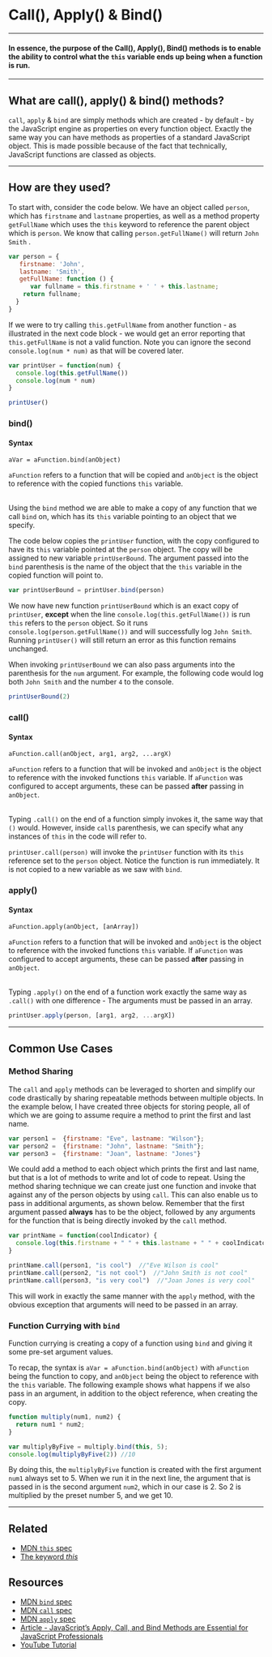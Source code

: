 # Call(), Apply() & Bind()
___

#### In essence, the purpose of the Call(), Apply(), Bind() methods is to enable the ability to control what the ```this``` variable ends up being when a function is run.
___

##  What are call(), apply() & bind() methods?

```call```, ```apply``` & ```bind``` are simply methods which are created - by default - by the JavaScript engine as properties on every function object. Exactly the same way you can have methods as properties of a standard JavaScript object.  This is made possible because of the fact that technically, JavaScript functions are classed as objects.
___


## How are they used?
To start with, consider the code below.  We have an object called ```person```, which has ```firstname``` and ```lastname``` properties, as well as a method property ```getFullName``` which uses the ```this``` keyword to reference the parent object which is ```person```.   We know that calling ```person.getFullName()``` will return ```John Smith``` .

```javascript
var person = {
   firstname: 'John',
   lastname: 'Smith',
   getFullName: function () {
      var fullname = this.firstname + ' ' + this.lastname;
    return fullname;
  }
}
```
If we were to try calling ```this.getFullName``` from another function - as illustrated in the next code block - we would get an error reporting that ```this.getFullName``` is not a valid function. Note you can ignore the second ```console.log(num * num)``` as that will be covered later.


```javascript
var printUser = function(num) {
  console.log(this.getFullName())
  console.log(num * num)
}

printUser()
```

### bind()   

#### Syntax
```aVar = aFunction.bind(anObject)```

`aFunction` refers to a function that will be copied and `anObject` is the object to reference with the copied functions `this` variable.
</br>
</br>


Using the ```bind``` method we are able to make a copy of any function that we call ```bind``` on, which has its ```this``` variable pointing to an object that we specify.

The code below copies the ```printUser``` function, with the copy configured to have its ```this``` variable pointed at the ```person``` object.  The copy will be assigned to new variable ```printUserBound```.  The argument passed into the ```bind``` parenthesis is the name of the object that the ```this``` variable in the copied function will point to.


```javascript
var printUserBound = printUser.bind(person)
```
We now have new function ```printUserBound``` which is an exact copy of ```printUser```, **except** when the line ```console.log(this.getFullName())``` is run ```this``` refers to the ```person``` object.  So it runs ```console.log(person.getFullName())``` and will successfully log ```John Smith```.  Running ```printUser()``` will still return an error as this function remains unchanged.

When invoking ```printUserBound``` we can also pass arguments into the parenthesis for the ```num``` argument.  For example, the following code would log both ```John Smith``` and the number ```4``` to the console.

```javascript
printUserBound(2)
```

### call()
#### Syntax
```aFunction.call(anObject, arg1, arg2, ...argX)```

`aFunction` refers to a function that will be invoked and `anObject` is the object to reference with the invoked functions `this` variable.  If `aFunction` was configured to accept arguments, these can be passed **after** passing in `anObject`.
</br>
</br>

Typing ```.call()``` on the end of a function simply invokes it, the same way that ```()``` would.  However, inside ```call```s parenthesis, we can specify what any instances of ```this``` in the code will refer to.

```printUser.call(person)``` will invoke the ```printUser``` function with its ```this``` reference set to the ```person``` object.  Notice the function is run immediately.  It is not copied to a new variable as we saw with ```bind```.


### apply()
#### Syntax
```aFunction.apply(anObject, [anArray])```

`aFunction` refers to a function that will be invoked and `anObject` is the object to reference with the invoked functions `this` variable.  If `aFunction` was configured to accept arguments, these can be passed **after** passing in `anObject`.
</br>
</br>

Typing ```.apply()``` on the end of a function work exactly the same way as ```.call()``` with one difference - The arguments must be passed in an array.

```javascript
printUser.apply(person, [arg1, arg2, ...argX])
```
___

## Common Use Cases

### Method Sharing
The ```call``` and ```apply``` methods can be leveraged to shorten and simplify our code drastically by sharing repeatable methods between multiple objects.  In the example below, I have created three objects for storing people, all of which we are going to assume require a method to print the first and last name.

```javascript
var person1 =  {firstname: "Eve", lastname: "Wilson"};
var person2 =  {firstname: "John", lastname: "Smith"};
var person3 =  {firstname: "Joan", lastname: "Jones"}
```
We could add a method to each object which prints the first and last name, but that is a lot of methods to write and lot of code to repeat.  Using the method sharing technique we can create just one function and invoke that against any of the person objects by using ```call```.  This can also enable us to pass in additional arguments, as shown below. Remember that the first argument passed **always** has to be the object, followed by any arguments for the function that is being directly invoked by the ```call``` method.
```javascript
var printName = function(coolIndicator) {
  console.log(this.firstname + " " + this.lastname + " " + coolIndicator)
}

printName.call(person1, "is cool")  //"Eve Wilson is cool"
printName.call(person2, "is not cool")  //"John Smith is not cool"
printName.call(person3, "is very cool")  //"Joan Jones is very cool"
```
This will work in exactly the same manner with the ```apply``` method, with the obvious exception that arguments will need to be passed in an array.

### Function Currying with ```bind```
Function currying is creating a copy of a function using ```bind``` and giving it some pre-set argument values.

To recap, the syntax is ```aVar = aFunction.bind(anObject)``` with ```aFunction``` being the function to copy, and ```anObject``` being the object to reference with the ```this``` variable.  The following example shows what happens if we also pass in an argument, in addition to the object reference, when creating the copy.


```javascript
function multiply(num1, num2) {
  return num1 * num2;
}

var multiplyByFive = multiply.bind(this, 5);
console.log(multiplyByFive(2)) //10
```

By doing this, the ```multiplyByFive``` function is created with the first argument ```num1``` always set to 5.  When we run it in the next line, the argument that is passed in is the second argument ```num2```, which in our case is 2.  So 2 is multiplied by the preset number 5, and we get 10.


___


## Related

* [MDN ```this``` spec](https://developer.mozilla.org/en-US/docs/Web/JavaScript/Reference/Operators/this)
* [The keyword *this*](https://github.com/codingforeveryone/today-i-learned/blob/master/oojs/The-keyword-this.md)



## Resources

* [MDN ```bind``` spec](https://developer.mozilla.org/en/docs/Web/JavaScript/Reference/Global_objects/Function/bind)
* [MDN ```call``` spec](https://developer.mozilla.org/en-US/docs/Web/JavaScript/Reference/Global_Objects/Function/call)
* [MDN ```apply``` spec](https://developer.mozilla.org/en-US/docs/Web/JavaScript/Reference/Global_Objects/Function/apply)
* [Article - JavaScript’s Apply, Call, and Bind Methods are Essential for JavaScript Professionals](http://javascriptissexy.com/javascript-apply-call-and-bind-methods-are-essential-for-javascript-professionals/)
* [YouTube Tutorial](https://www.youtube.com/watch?v=c0mLRpw-9rI)
